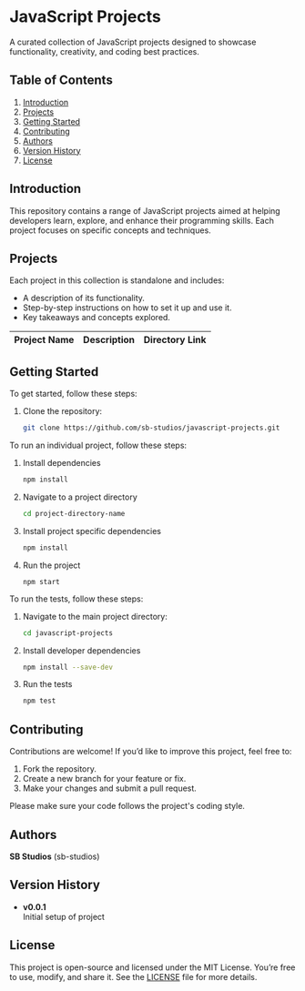 # JavaScript Projects

A curated collection of JavaScript projects designed to showcase functionality, creativity, and coding best practices.

## Table of Contents

1. [Introduction](#introduction)
1. [Projects](#projects)  
1. [Getting Started](#getting-started) 
1. [Contributing](#contributing)  
1. [Authors](#authors)
1. [Version History](#version-history)
1. [License](#license)

## Introduction

This repository contains a range of JavaScript projects aimed at helping developers learn, explore, and enhance their programming skills. Each project focuses on specific concepts and techniques.

## Projects

Each project in this collection is standalone and includes:  
- A description of its functionality.  
- Step-by-step instructions on how to set it up and use it.  
- Key takeaways and concepts explored.

| Project Name | Description | Directory Link |
|:-------------|:------------|:---------------|

## Getting Started

To get started, follow these steps:  
1. Clone the repository:  
    ```bash
    git clone https://github.com/sb-studios/javascript-projects.git
    ```
To run an individual project, follow these steps:
1. Install dependencies
    ```bash
    npm install
    ```

1. Navigate to a project directory
    ```bash
    cd project-directory-name
    ```

1. Install project specific dependencies
    ```bash
    npm install
    ```

1. Run the project
    ```
    npm start
    ```

To run the tests, follow these steps:

1. Navigate to the main project directory:
    ```bash
    cd javascript-projects
    ```

1. Install developer dependencies
    ```bash
    npm install --save-dev
    ```
1. Run the tests
    ```bash
    npm test
    ```

## Contributing

Contributions are welcome! If you’d like to improve this project, feel free to:

1. Fork the repository.
1. Create a new branch for your feature or fix.
1. Make your changes and submit a pull request.

Please make sure your code follows the project's coding style.

## Authors

**SB Studios** (sb-studios)   

## Version History

- **v0.0.1**  
Initial setup of project

## License

This project is open-source and licensed under the MIT License. You’re free to use, modify, and share it. See the [LICENSE](LICENSE.md) file for more details.